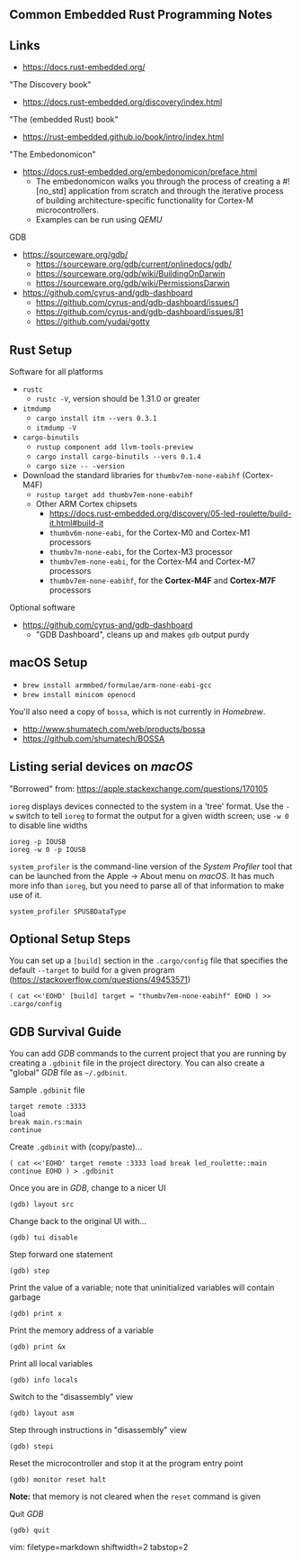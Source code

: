 ## Common Embedded Rust Programming Notes ##

## Links ##
- https://docs.rust-embedded.org/

"The Discovery book"
- https://docs.rust-embedded.org/discovery/index.html

"The (embedded Rust) book"
- https://rust-embedded.github.io/book/intro/index.html

"The Embedonomicon"
- https://docs.rust-embedded.org/embedonomicon/preface.html
  - The embedonomicon walks you through the process of creating a #![no_std]
    application from scratch and through the iterative process of building
    architecture-specific functionality for Cortex-M microcontrollers.
  - Examples can be run using _QEMU_

GDB
- https://sourceware.org/gdb/
  - https://sourceware.org/gdb/current/onlinedocs/gdb/
  - https://sourceware.org/gdb/wiki/BuildingOnDarwin
  - https://sourceware.org/gdb/wiki/PermissionsDarwin
- https://github.com/cyrus-and/gdb-dashboard
  - https://github.com/cyrus-and/gdb-dashboard/issues/1
  - https://github.com/cyrus-and/gdb-dashboard/issues/81
  - https://github.com/yudai/gotty

## Rust Setup ##
Software for all platforms
- `rustc`
  - `rustc -V`, version should be 1.31.0 or greater
- `itmdump` 
  - `cargo install itm --vers 0.3.1`
  - `itmdump -V`
- `cargo-binutils`
  - `rustup component add llvm-tools-preview`
  - `cargo install cargo-binutils --vers 0.1.4`
  - `cargo size -- -version`
- Download the standard libraries for `thumbv7em-none-eabihf` (Cortex-M4F)
  - `rustup target add thumbv7em-none-eabihf`
  - Other ARM Cortex chipsets
    - https://docs.rust-embedded.org/discovery/05-led-roulette/build-it.html#build-it
    - `thumbv6m-none-eabi`, for the Cortex-M0 and Cortex-M1 processors
    - `thumbv7m-none-eabi`, for the Cortex-M3 processor
    - `thumbv7em-none-eabi`, for the Cortex-M4 and Cortex-M7 processors
    - `thumbv7em-none-eabihf`, for the **Cortex-M4F** and **Cortex-M7F**
      processors

Optional software
- https://github.com/cyrus-and/gdb-dashboard
  - "GDB Dashboard", cleans up and makes `gdb` output purdy


## macOS Setup ##
- `brew install armmbed/formulae/arm-none-eabi-gcc`
- `brew install minicom openocd`

You'll also need a copy of `bossa`, which is not currently in _Homebrew_.
- http://www.shumatech.com/web/products/bossa
- https://github.com/shumatech/BOSSA


## Listing serial devices on _macOS_ ##
"Borrowed" from: https://apple.stackexchange.com/questions/170105

`ioreg` displays devices connected to the system in a 'tree' format.  Use the
`-w` switch to tell `ioreg` to format the output for a given width ѕcreen; use
`-w 0` to disable line widths

    ioreg -p IOUSB
    ioreg -w 0 -p IOUSB

`system_profiler` is the command-line version of the _System Profiler_ tool
that can be launched from the Apple -> About menu on _macOS_.  It has much
more info than `ioreg`, but you need to parse all of that information to make
use of it.

    system_profiler SPUSBDataType


## Optional Setup Steps ##
You can set up a `[build]` section in the `.cargo/config` file that specifies
the default `--target` to build for a given program
(https://stackoverflow.com/questions/49453571)

``
(
cat <<'EOHD'
[build]
target = "thumbv7em-none-eabihf"
EOHD
) >> .cargo/config
``


## GDB Survival Guide ##
You can add _GDB_ commands to the current project that you are running by
creating a `.gdbinit` file in the project directory.  You can also create a
"global" _GDB_ file as `~/.gdbinit`.

Sample `.gdbinit` file

    target remote :3333
    load
    break main.rs:main
    continue


Create `.gdbinit` with (copy/paste)...

``
(
cat <<'EOHD'
target remote :3333
load
break led_roulette::main
continue
EOHD
) > .gdbinit
``


Once you are in _GDB_, change to a nicer UI

    (gdb) layout src

Change back to the original UI with...

    (gdb) tui disable

Step forward one statement

    (gdb) step

Print the value of a variable; note that uninitialized variables will contain
garbage

    (gdb) print x

Print the memory address of a variable

    (gdb) print &x

Print all local variables

    (gdb) info locals

Switch to the "disassembly" view

    (gdb) layout asm

Step through instructions in "disassembly" view

    (gdb) stepi

Reset the microcontroller and stop it at the program entry point

    (gdb) monitor reset halt

**Note:** that memory is not cleared when the `reset` command is given

Quit _GDB_

    (gdb) quit


vim: filetype=markdown shiftwidth=2 tabstop=2
